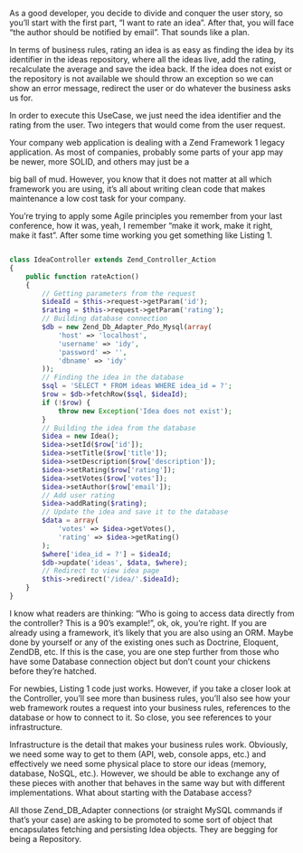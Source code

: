 As a good developer, you decide to divide and conquer the user story, so you’ll start with the first part, “I want to rate an idea”. After that, you will face “the author should be notified by email”. That sounds like a plan.

In terms of business rules, rating an idea is as easy as finding the idea by its identifier in the ideas repository, where all the ideas live, add the rating, recalculate the average and save the idea back. If the idea does not exist or the repository is not available we should throw an exception so we can show an error message, redirect the user or do whatever the business asks us for.

In order to execute this UseCase, we just need the idea identifier and the rating from the user. Two integers that would come from the user request.

Your company web application is dealing with a Zend Framework 1 legacy application. As most of companies, probably some parts of your app may be newer, more SOLID, and others may just be a

big ball of mud. However, you know that it does not matter at all which framework you are using, it’s all about writing clean code that makes maintenance a low cost task for your company.

You’re trying to apply some Agile principles you remember from your last conference, how it was, yeah, I remember “make it work, make it right, make it fast”. After some time working you get something like Listing 1.



```php

class IdeaController extends Zend_Controller_Action
{
    public function rateAction()
    {
        // Getting parameters from the request
        $ideaId = $this->request->getParam('id');
        $rating = $this->request->getParam('rating');
        // Building database connection
        $db = new Zend_Db_Adapter_Pdo_Mysql(array(
            'host' => 'localhost',
            'username' => 'idy',
            'password' => '',
            'dbname' => 'idy'
        ));
        // Finding the idea in the database
        $sql = 'SELECT * FROM ideas WHERE idea_id = ?';
        $row = $db->fetchRow($sql, $ideaId);
        if (!$row) {
            throw new Exception('Idea does not exist');
        }
        // Building the idea from the database
        $idea = new Idea();
        $idea->setId($row['id']);
        $idea->setTitle($row['title']);
        $idea->setDescription($row['description']);
        $idea->setRating($row['rating']);
        $idea->setVotes($row['votes']);
        $idea->setAuthor($row['email']);
        // Add user rating
        $idea->addRating($rating);
        // Update the idea and save it to the database
        $data = array(
            'votes' => $idea->getVotes(),
            'rating' => $idea->getRating()
        );
        $where['idea_id = ?'] = $ideaId;
        $db->update('ideas', $data, $where);
        // Redirect to view idea page
        $this->redirect('/idea/'.$ideaId);
    }
}
```



I know what readers are thinking: “Who is going to access data directly from the controller? This is a 90’s example!”, ok, ok, you’re right. If you are already using a framework, it’s likely that you are also using an ORM. Maybe done by yourself or any of the existing ones such as Doctrine, Eloquent, ZendDB, etc. If this is the case, you are one step further from those who have some Database connection object but don’t count your chickens before they’re hatched.

For newbies, Listing 1 code just works. However, if you take a closer look at the Controller, you’ll see more than business rules, you’ll also see how your web framework routes a request into your business rules, references to the database or how to connect to it. So close, you see references to your infrastructure.

Infrastructure is the detail that makes your business rules work. Obviously, we need some way to get to them \(API, web, console apps, etc.\) and effectively we need some physical place to store our ideas \(memory, database, NoSQL, etc.\). However, we should be able to exchange any of these pieces with another that behaves in the same way but with different implementations. What about starting with the Database access?

All those Zend\_DB\_Adapter connections \(or straight MySQL commands if that’s your case\) are asking to be promoted to some sort of object that encapsulates fetching and persisting Idea objects. They are begging for being a Repository.



